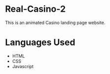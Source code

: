 # Real-Casino-2
This is an animated Casino landing page website.
# Languages Used
- HTML
- CSS
- Javascript
